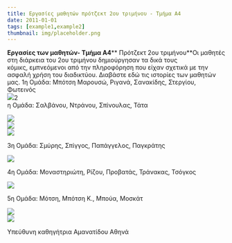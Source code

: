 ```yaml
---
title: Εργασίες μαθητών πρότζεκτ 2ου τριμήνου - Τμήμα Α4
date: 2011-01-01
tags: [example1,example2]
thumbnail: img/placeholder.png
---
```

**Εργασίες των μαθητών- Τμήμα Α4**** Πρότζεκτ 2ου τριμήνου**Οι μαθητές στη διάρκεια του 2ου τριμήνου δημιούργησαν τα δικά τους κόμικς, εμπνεόμενοι από την πληροφόρηση που είχαν σχετικά με την ασφαλή χρήση του διαδικτύου. Διαβάστε εδώ τις ιστορίες των μαθητών μας. 
1η Ομάδα: Μπότση Μαρουσώ, Ριγανά, Σανακίδης, Στεργίου, Φωτεινός  
![](http://4.bp.blogspot.com/-lYFPQ111LnA/VTkbEwrTupI/AAAAAAAAAU4/oqtlK-TXgNk/s1600/%CE%9F%CE%BC%CE%B1%CE%B4%CE%B9%CE%BA%CE%AE%2B%CE%B5%CF%81%CE%B3%CE%B1%CF%83%CE%AF%CE%B1%2B%CE%92%CE%84%CF%84%CF%81%CE%B9%CE%BC%CE%AE%CE%BD%CE%BF%CF%85%2B-%2B%CE%9C%CF%80%CF%8C%CF%84%CF%83%CE%B7%2B%CE%9C%CE%B1%CF%81%CE%BF%CF%85%CF%83%CF%8E%2C%2B%CE%A1%CE%B9%CE%B3%CE%B1%CE%BD%CE%AC%2C%2B%CE%A3%CE%B1%CE%BD%CE%B1%CE%BA%CE%AF%CE%B4%CE%B7%CF%82%2C%2B%CE%A3%CF%84%CE%B5%CF%81%CE%B3%CE%AF%CE%BF%CF%85%2C%2B%CE%A6%CF%89%CF%84%CE%B5%CE%B9%CE%BD%CF%8C%CF%82.png)2  
η Ομάδα: Σαλβάνου, Ντράνου, Σπίνουλας, Τάτα 

![](http://4.bp.blogspot.com/-MJ_Rej9s264/VTkbkJZohUI/AAAAAAAAAVA/9PePuE6zBc8/s1600/%CE%9F%CE%BC%CE%B1%CE%B4%CE%B9%CE%BA%CE%AE%2B%CE%B5%CF%81%CE%B3%CE%B1%CF%83%CE%AF%CE%B1%2B%CE%92%CE%84%CF%84%CF%81%CE%B9%CE%BC%CE%AE%CE%BD%CE%BF%CF%85%2B-%2B%CE%A3%CE%B1%CE%BB%CE%B2%CE%AC%CE%BD%CE%BF%CF%85%2C%2B%CE%9D%CF%84%CF%81%CE%AC%CE%BD%CE%BF%CF%85%2C%2B%CE%A3%CF%80%CE%AF%CE%BD%CE%BF%CF%85%CE%BB%CE%B1%CF%82%2C%2B%CE%A4%CE%AC%CF%84%CE%B1%2B1.png)  
![](http://2.bp.blogspot.com/-DuyhnggCjrY/VTkbyJaPYKI/AAAAAAAAAVI/tyAf_jqSqaw/s1600/%CE%9F%CE%BC%CE%B1%CE%B4%CE%B9%CE%BA%CE%AE%2B%CE%B5%CF%81%CE%B3%CE%B1%CF%83%CE%AF%CE%B1%2B%CE%92%CE%84%CF%84%CF%81%CE%B9%CE%BC%CE%AE%CE%BD%CE%BF%CF%85%2B-%2B%CE%A3%CE%B1%CE%BB%CE%B2%CE%AC%CE%BD%CE%BF%CF%85%2C%2B%CE%9D%CF%84%CF%81%CE%AC%CE%BD%CE%BF%CF%85%2C%2B%CE%A3%CF%80%CE%AF%CE%BD%CE%BF%CF%85%CE%BB%CE%B1%CF%82%2C%2B%CE%A4%CE%AC%CF%84%CE%B1%2B2.png)  
![](http://2.bp.blogspot.com/-3S4Ia7i_1x4/VTkcRPYi6yI/AAAAAAAAAVQ/HzAu3GhcVoQ/s1600/%CE%9F%CE%BC%CE%B1%CE%B4%CE%B9%CE%BA%CE%AE%2B%CE%B5%CF%81%CE%B3%CE%B1%CF%83%CE%AF%CE%B1%2B%CE%92%CE%84%CF%84%CF%81%CE%B9%CE%BC%CE%AE%CE%BD%CE%BF%CF%85%2B-%2B%CE%A3%CE%B1%CE%BB%CE%B2%CE%AC%CE%BD%CE%BF%CF%85%2C%2B%CE%9D%CF%84%CF%81%CE%AC%CE%BD%CE%BF%CF%85%2C%2B%CE%A3%CF%80%CE%AF%CE%BD%CE%BF%CF%85%CE%BB%CE%B1%CF%82%2C%2B%CE%A4%CE%AC%CF%84%CE%B1%2B3.png)   

3η Ομάδα: Σμύρης, Σπίγγος, Παπάγγελος, Παγκράτης  

![](http://1.bp.blogspot.com/-UgBd8uvjq-M/VTkdCshCJxI/AAAAAAAAAVY/FYkA4GkngIA/s1600/%CE%9F%CE%BC%CE%B1%CE%B4%CE%B9%CE%BA%CE%AE%2B%CE%B5%CF%81%CE%B3%CE%B1%CF%83%CE%AF%CE%B1%2B%CE%92%CE%84%CF%84%CF%81%CE%B9%CE%BC%CE%AE%CE%BD%CE%BF%CF%85%2B-%2B%CE%A3%CE%BC%CF%8D%CF%81%CE%B7%CF%82%2C%2B%CE%A3%CF%80%CE%AF%CE%B3%CE%B3%CE%BF%CF%82%2C%2B%CE%A0%CE%B1%CF%80%CE%AC%CE%B3%CE%B3%CE%B5%CE%BB%CE%BF%CF%82%2C%2B%CE%A0%CE%B1%CE%B3%CE%BA%CF%81%CE%AC%CF%84%CE%B7%CF%82.png)   

4η Ομάδα: Μοναστηριώτη, Ρίζου, Προβατάς, Τράνακας, Τσόγκος  

![](http://2.bp.blogspot.com/-f8rhiiLms_w/VTkdWzYMsrI/AAAAAAAAAVg/19e_2DVlHZM/s1600/%CE%9F%CE%BC%CE%B1%CE%B4%CE%B9%CE%BA%CE%AE%2B%CE%B5%CF%81%CE%B3%CE%B1%CF%83%CE%AF%CE%B1%2B%CE%92%CE%84%CF%84%CF%81%CE%B9%CE%BC%CE%AE%CE%BD%CE%BF%CF%85%2B-%CE%9C%CE%BF%CE%BD%CE%B1%CF%83%CF%84%CE%B7%CF%81%CE%B9%CF%8E%CF%84%CE%B7%2C%2B%CE%A1%CE%AF%CE%B6%CE%BF%CF%85%2C%2B%CE%A0%CF%81%CE%BF%CE%B2%CE%B1%CF%84%CE%AC%CF%82%2C%2B%CE%A4%CF%81%CE%AC%CE%BD%CE%B1%CE%BA%CE%B1%CF%82%2B%CE%A4%CF%83%CF%8C%CE%B3%CE%BA%CE%BF%CF%82.png)  

5η Ομάδα: Μότση, Μπότση Κ., Μπούα, Μοσκάτ  
  
	
![](http://4.bp.blogspot.com/-lJhpOE5o9ug/VTkdvBlp_JI/AAAAAAAAAVo/5BaDWUmU8i4/s1600/%CE%9F%CE%BC%CE%B1%CE%B4%CE%B9%CE%BA%CE%AE%2B%CE%B5%CF%81%CE%B3%CE%B1%CF%83%CE%AF%CE%B1%2B%CE%92%CE%84%CF%84%CF%81%CE%B9%CE%BC%CE%AE%CE%BD%CE%BF%CF%85%2B-%CE%9C%CF%8C%CF%84%CF%83%CE%B7%2C%2B%CE%9C%CF%80%CF%8C%CF%84%CF%83%CE%B7%2B%CE%9A.%2C%2B%CE%9C%CF%80%CE%BF%CF%8D%CE%B1%2C%2B%CE%9C%CE%BF%CF%83%CE%BA%CE%AC%CF%84%2B1.png)  
![](http://1.bp.blogspot.com/-vY1LpEL2mA0/VTkd4UV_nYI/AAAAAAAAAVw/hQr09AfulnY/s1600/%CE%9F%CE%BC%CE%B1%CE%B4%CE%B9%CE%BA%CE%AE%2B%CE%B5%CF%81%CE%B3%CE%B1%CF%83%CE%AF%CE%B1%2B%CE%92%CE%84%CF%84%CF%81%CE%B9%CE%BC%CE%AE%CE%BD%CE%BF%CF%85%2B-%CE%9C%CF%8C%CF%84%CF%83%CE%B7%2C%2B%CE%9C%CF%80%CF%8C%CF%84%CF%83%CE%B7%2B%CE%9A.%2C%2B%CE%9C%CF%80%CE%BF%CF%8D%CE%B1%2C%2B%CE%9C%CE%BF%CF%83%CE%BA%CE%AC%CF%84%2B2.png)   

Υπεύθυνη καθηγήτρια Αμανατίδου Αθηνά
